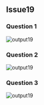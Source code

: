 ## Issue19

### Question 1
![output19](https://github.com/STIW3054-A192/stiw3054-issues-LimWenLiang/blob/master/images/issue19_Q1.PNG)
</br>
### Question 2
![output19](https://github.com/STIW3054-A192/stiw3054-issues-LimWenLiang/blob/master/images/issue19_Q2.PNG)
</br>
### Question 3
![output19](https://github.com/STIW3054-A192/stiw3054-issues-LimWenLiang/blob/master/images/issue19_Q3.PNG)
</br>


